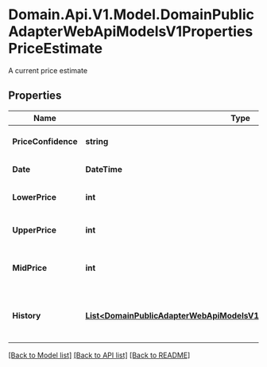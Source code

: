 # Domain.Api.V1.Model.DomainPublicAdapterWebApiModelsV1PropertiesPriceEstimate
A current price estimate
## Properties

Name | Type | Description | Notes
------------ | ------------- | ------------- | -------------
**PriceConfidence** | **string** | Gets or sets the confidence. | [optional] 
**Date** | **DateTime** | Gets or sets the date. | [optional] 
**LowerPrice** | **int** | Gets or sets the lower price. | [optional] 
**UpperPrice** | **int** | Gets or sets the upper price. | [optional] 
**MidPrice** | **int** | Mid Price. Average of Upper and Lower | [optional] [readonly] 
**History** | [**List&lt;DomainPublicAdapterWebApiModelsV1PropertiesHistoricalPriceEstimate&gt;**](DomainPublicAdapterWebApiModelsV1PropertiesHistoricalPriceEstimate.md) | Gets or sets the historical price estimates | [optional] 

[[Back to Model list]](../README.md#documentation-for-models) [[Back to API list]](../README.md#documentation-for-api-endpoints) [[Back to README]](../README.md)

